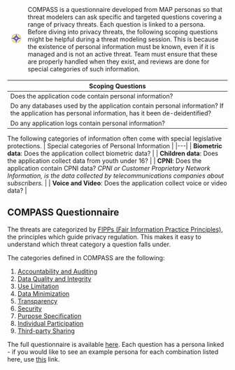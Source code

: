 <table>
<thead>
  <tr style="width:40%">
    <td><img src="../figures/compass-logo-png.png" alt="compass logo"></td>
    <td>COMPASS is a questionnaire developed from MAP personas so that threat modelers can ask specific and targeted questions covering a range of privacy threats. Each question is linked to a persona. Before diving into privacy threats, the following scoping questions might be helpful during a threat modeling session. This is because the existence of personal information must be known, even if it is managed and is not an active threat. Team must ensure that these are properly handled when they exist, and reviews are done for special categories of such information.</td>
  </tr>
</thead>
</table>

| Scoping Questions | 
|---|
| Does the   application code contain personal information?  |
| Do any   databases used by the application contain personal information? If the   application has personal information, has it been de-deidentified?  |
| Do any   application logs contain personal information?   |

The following categories of information often come with special legislative protections.
| Special categories of Personal Information | 
|---|
| **Biometric   data**: Does the application collect biometric data?  |
|  **Children   data**: Does the application collect data from youth   under 16? |
| **CPNI**: Does the application contain CPNI data?  _CPNI or Customer Proprietary Network Information, is the data collected by telecommunications companies about subscribers._  |
|  **Voice and   Video**: Does the application collect voice or video  data? |

<h2> COMPASS Questionnaire </h2>
The threats are categorized by <a href="https://www.fpc.gov/resources/fipps/">FIPPs (Fair Information Practice Principles)</a>, the principles which guide privacy regulation. This makes it easy to understand which threat category a question falls under. 

The categories defined in COMPASS are the following:

1. <a href="COMPASS.md#-accountability-and-auditing-">Accountability and Auditing</a>
2. <a href="COMPASS.md#-data-quality-and-integrity">Data Quality and Integrity</a>
3. <a href="COMPASS.md#use-limitation">Use Limitation</a>
4. <a href="COMPASS.md#data-minimization">Data Minimization</a>
5. <a href="COMPASS.md#transparency">Transparency</a>
6. <a href="COMPASS.md#security">Security</a>
7. <a href="COMPASS.md#purpose-specification">Purpose Specification</a>
8. <a href="COMPASS.md#individual-participation">Individual Participation</a>
9. <a href="COMPASS.md#third-party-sharing">Third-party Sharing</a>

The full questionnaire is available <a href="COMPASS.md"> here</a>. Each question has a persona linked - if you would like to see an example persona for each combination listed here, use <a href="personas.md">this</a> link.
